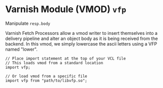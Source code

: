 <!--

   !!!!!!  WARNING: DO NOT EDIT THIS FILE!

   This file was generated from the Varnish VMOD source code.
   It will be automatically updated on each build.

-->
# Varnish Module (VMOD) `vfp`

Manipulate `resp.body`

Varnish Fetch Processors allow a vmod writer to insert themselves into a delivery
pipeline and alter an object body as it is being received from the backend.
In this vmod, we simply lowercase the ascii letters using a VFP named "lower".

```vcl
// Place import statement at the top of your VCL file
// This loads vmod from a standard location
import vfp;

// Or load vmod from a specific file
import vfp from "path/to/libvfp.so";
```
